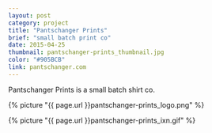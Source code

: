 ```yaml
---
layout: post
category: project
title: "Pantschanger Prints"
brief: "small batch print co"
date: 2015-04-25
thumbnail: pantschanger-prints_thumbnail.jpg
color: "#905BCB"
link: pantschanger.com
---
```



Pantschanger Prints is a small batch shirt co.

{% picture "{{ page.url }}pantschanger-prints_logo.png" %}

{% picture "{{ page.url }}pantschanger-prints_ixn.gif" %}
